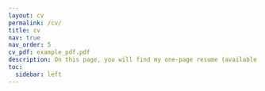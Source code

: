 ```yaml
---
layout: cv
permalink: /cv/
title: cv
nav: true
nav_order: 5
cv_pdf: example_pdf.pdf
description: On this page, you will find my one-page resume (available in .pdf) as well as a more complete and detailed description of my experience.
toc:
  sidebar: left
---
```

